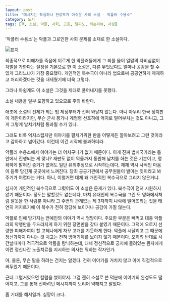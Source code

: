```yaml
---
layout: post
title: "메시지는 확실하나 완성도가 아쉬운 사회 소설 - 악플러 수용소"
category: 도서
tags: [책, 소설, 악플, 사회, 고호, 델피노, 까는리뷰, 서평]
---
```


'악플러 수용소'는
악플과 그로인한 사회 문제를 소재로 한 소설이다.

![표지](https://images2.imgbox.com/a1/6c/nTemr1Av_o.jpg)

최종적으로 피해자를 죽음에 이르게 한 악플러들에게 그 죄를 물어
일말의 자비심없이 처벌을 가한다는 설정을 기본으로 한 이 소설은,
다른 무엇보다도 얼마나 공감을 할 수 있게 그리느냐가 가장 중요했다.
개인적인 복수극이 아니라 법으로써 공공연하게 제재하고 처리하겠다는 것을 내세웠기에 더욱 그렇다.

그러나 아쉽게도 이 소설은 그것을 제대로 풀어내지를 못했다.


<div class="im im-warning">
소설 내용을 일부 포함하고 있으므로 주의 바란다.
</div>


애초에 소설의 전제가 되는 법 제정부터가 전혀 와닿지 않는다.
아니 아무리 한국 정치판이 개판이라지만,
무슨 군사 봉기나 계엄령 선포하에 억지로 밀어부치는 것도 아니고,
그게 그렇게 날치기처럼 통과될 수가 있나.

그래도 비록 억지스럽지만 이야기를 펼치기위한 판을 어떻게든 깔아보려고 그런 것이라고 감아하고 넘어갔다.
이런데 이건 시작에 불과하더라.

악플러 수용소에서 이야기는 더 어처구니가 없기 때문이다.
이게 진짜 법치국가라는 틀 안에서 진행되는 게 맞나?
재판도 없이 약물까지 동원해 납치를 하는 것은 기본이고,
명확하게 밝혀진 증거가 없어도 일단 유죄추정으로 시작하는데다,
제재 역시 사적인 마음이 듬뿍 담긴게 곳곳에서 느껴진다.
당최 공공기관에서 공무원들이 벌이는 짓이라고 봐주기가 어렵다는 거다.
아니, 이럴거면 대체 왜 개인적인 복수극으로 그리지 않은거냐.

심지어 개인적인 복수극으로 그렸어도 이 소설은 문제가 있다.
복수극이 전혀 시원하지 않기 때문이다.
정도는 말할것도 없는데다,
마치 유대인의 복수극을 그린 모 영화에서처럼
잘못을 한 사람뿐 아니라 그 주변의 관계없는 제 3자까지 나락에 떨어뜨리는 짓을 태연히 저지르기에
이 복수가 전혀 정당해 보이거나 공감이 가질 않는다.

악플로 인해 망가지는 연예인의 이야기 역시 엉망이다.
주요한 부분은 빼먹고 대충 악플러의 악행만을 두드러지게 하기 위한 장면만을 갖다 붙였기 때문이다.
그덕에 오로지 선량한 피해자여야 할 고혜나에게 자꾸 고개를 갸웃하게 한다.
악플에 시달리고 그 때문에 정신과까지 다니는 것 치고는 전혀 방어기제를 보이지 않기 때문이다.
오히려 반대로 시간날때마다 적극적으로 악플을 탐닉하는데,
대체 정신적으로 궁지에 몰려있는 환자에게 이런 정신나간 노출치료를 지시하는 의사는 뭐하는 작자인가.

아, 물론, 무슨 말을 하려는 건지는 알겠다.
전혀 이야기를 거치지 않고 아예 직접적으로 써두었기 때문이다.

근데 그럴거였으면 칼럼을 썼어야지.
그걸 괜히 소설로 쓴 덕분에 이야기의 완성도도 떨어지고,
그를 통해 전하려던 메시지까지 도리어 약해지고 말았다.

좀 기대를 해서일까.
실망이 크다.
